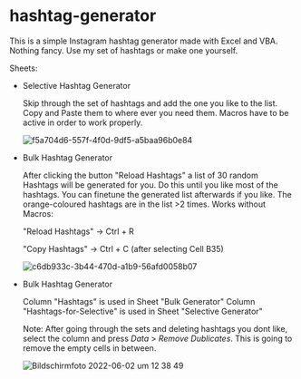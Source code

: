 # hashtag-generator
This is a simple Instagram hashtag generator made with Excel and VBA. Nothing fancy. Use my set of hashtags or make one yourself.


Sheets:

- Selective Hashtag Generator

    Skip through the set of hashtags and add the one you like to the list. Copy and Paste them to where ever you need them.
    Macros have to be active in order to work properly.
    
    ![f5a704d6-557f-4f0d-9df5-a5baa96b0e84](https://user-images.githubusercontent.com/106700281/171612904-31b79e97-ce85-4748-861f-007e0a0a3cbc.jpg)

- Bulk Hashtag Generator

    After clicking the button "Reload Hashtags" a list of 30 random Hashtags will be generated for you. Do this until you like most of the hashtags.
    You can finetune the generated list afterwards if you like.
    The orange-coloured hashtags are in the list >2 times.
    Works without Macros:
    
    "Reload Hashtags" -> Ctrl + R
    
    "Copy Hashtags" -> Ctrl + C (after selecting Cell B35)
    
    ![c6db933c-3b44-470d-a1b9-56afd0058b07](https://user-images.githubusercontent.com/106700281/171612443-3fe52cfd-d568-4ee1-ba7d-8cc2ada797eb.jpg)


- Bulk Hashtag Generator

    Column "Hashtags" is used in Sheet "Bulk Generator"
    Column "Hashtags-for-Selective" is used in Sheet "Selective Generator"
    
    
    Note: After going through the sets and deleting hashtags you dont like, select the column and press _Data_ > _Remove Dublicates_. This is going to remove the empty cells in between.
    
    ![Bildschirmfoto 2022-06-02 um 12 38 49](https://user-images.githubusercontent.com/106700281/171612122-94bafce3-03b7-4446-8304-d1dfe87148bf.jpg)
